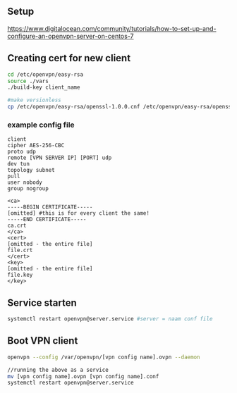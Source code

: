 ## Setup
https://www.digitalocean.com/community/tutorials/how-to-set-up-and-configure-an-openvpn-server-on-centos-7

## Creating cert for new client
```bash
cd /etc/openvpn/easy-rsa
source ./vars
./build-key client_name

#make versionless
cp /etc/openvpn/easy-rsa/openssl-1.0.0.cnf /etc/openvpn/easy-rsa/openssl.cnf

```

### example config file
```
client
cipher AES-256-CBC
proto udp
remote [VPN SERVER IP] [PORT] udp
dev tun
topology subnet
pull
user nobody
group nogroup

<ca>
-----BEGIN CERTIFICATE-----
[omitted] #this is for every client the same!
-----END CERTIFICATE-----
ca.crt
</ca>
<cert>
[omitted - the entire file]
file.crt
</cert>
<key>
[omitted - the entire file]
file.key
</key>

```

## Service starten
```bash
systemctl restart openvpn@server.service #server = naam conf file
```
## Boot VPN client
```bash
openvpn --config /var/openvpn/[vpn config name].ovpn --daemon

//running the above as a service
mv [vpn config name].ovpn [vpn config name].conf
systemctl restart openvpn@server.service
```
